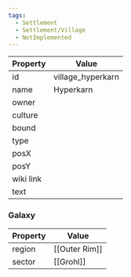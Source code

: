```yaml
---
tags:
  - Settlement
  - Settlement/Village
  - NotImplemented
---
```


| Property  | Value             |
| --------- | ----------------- |
| id        | village_hyperkarn |
| name      | Hyperkarn         |
| owner     |                   |
| culture   |                   |
| bound     |                   |
| type      |                   |
| posX      |                   |
| posY      |                   |
| wiki link |                   |
| text      |                   |

### Galaxy
| Property | Value         |
| -------- | ------------- |
| region   | [[Outer Rim]] |
| sector   | [[Grohl]]     |
